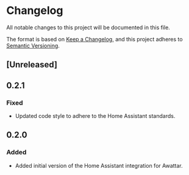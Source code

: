 # Changelog

All notable changes to this project will be documented in this file.

The format is based on [Keep a Changelog](https://keepachangelog.com/en/1.0.0/),
and this project adheres to [Semantic Versioning](https://semver.org/spec/v2.0.0.html).

## [Unreleased]

## 0.2.1

### Fixed

- Updated code style to adhere to the Home Assistant standards.

## 0.2.0

### Added

- Added initial version of the Home Assistant integration for Awattar.

<!-- Blocks below work as a reference, don't remove them! -->

<!-- ### Added -->

<!-- ### Changed -->

<!-- ### Removed -->

<!-- ### Fixed -->
